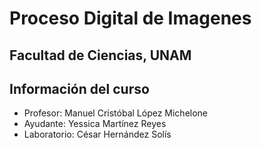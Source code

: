 # Proceso Digital de Imagenes
## Facultad de Ciencias, UNAM


## Información del curso

* Profesor: Manuel Cristóbal López Michelone
* Ayudante: Yessica Martínez Reyes
* Laboratorio: César Hernández Solís
